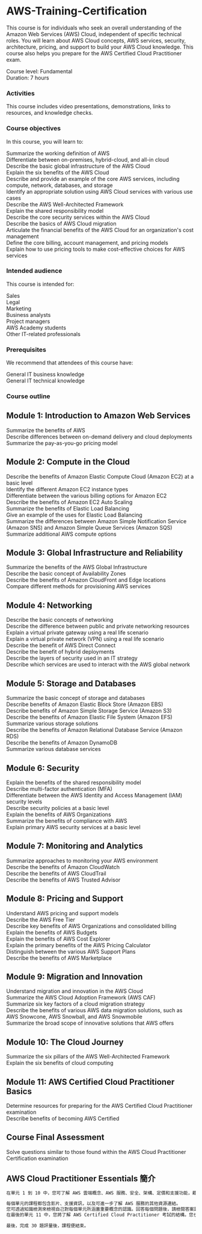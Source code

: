 # AWS-Training-Certification

This course is for individuals who seek an overall understanding of the Amazon Web Services (AWS) Cloud, independent of specific technical roles. You will learn about AWS Cloud concepts, AWS services, security, architecture, pricing, and support to build your AWS Cloud knowledge. This course also helps you prepare for the AWS Certified Cloud Practitioner exam.

Course level: Fundamental    
Duration: 7 hours

### Activities
This course includes video presentations, demonstrations, links to resources, and knowledge checks. 

### Course objectives
In this course, you will learn to:

Summarize the working definition of AWS    
Differentiate between on-premises, hybrid-cloud, and all-in cloud    
Describe the basic global infrastructure of the AWS Cloud    
Explain the six benefits of the AWS Cloud    
Describe and provide an example of the core AWS services, including compute, network, databases, and storage    
Identify an appropriate solution using AWS Cloud services with various use cases    
Describe the AWS Well-Architected Framework    
Explain the shared responsibility model    
Describe the core security services within the AWS Cloud    
Describe the basics of AWS Cloud migration    
Articulate the financial benefits of the AWS Cloud for an organization's cost management    
Define the core billing, account management, and pricing models    
Explain how to use pricing tools to make cost-effective choices for AWS services


### Intended audience
This course is intended for:

Sales    
Legal    
Marketing    
Business analysts    
Project managers    
AWS Academy students    
Other IT-related professionals

### Prerequisites
We recommend that attendees of this course have:

General IT business knowledge    
General IT technical knowledge


### Course outline
## Module 1: Introduction to Amazon Web Services

Summarize the benefits of AWS    
Describe differences between on-demand delivery and cloud deployments    
Summarize the pay-as-you-go pricing model

## Module 2: Compute in the Cloud
Describe the benefits of Amazon Elastic Compute Cloud (Amazon EC2) at a basic level    
Identify the different Amazon EC2 instance types    
Differentiate between the various billing options for Amazon EC2    
Describe the benefits of Amazon EC2 Auto Scaling    
Summarize the benefits of Elastic Load Balancing    
Give an example of the uses for Elastic Load Balancing    
Summarize the differences between Amazon Simple Notification Service (Amazon SNS) and Amazon Simple Queue Services (Amazon SQS)    
Summarize additional AWS compute options

## Module 3: Global Infrastructure and Reliability
Summarize the benefits of the AWS Global Infrastructure    
Describe the basic concept of Availability Zones    
Describe the benefits of Amazon CloudFront and Edge locations    
Compare different methods for provisioning AWS services

## Module 4: Networking
Describe the basic concepts of networking    
Describe the difference between public and private networking resources    
Explain a virtual private gateway using a real life scenario    
Explain a virtual private network (VPN) using a real life scenario    
Describe the benefit of AWS Direct Connect    
Describe the benefit of hybrid deployments    
Describe the layers of security used in an IT strategy    
Describe which services are used to interact with the AWS global network

## Module 5: Storage and Databases
Summarize the basic concept of storage and databases    
Describe benefits of Amazon Elastic Block Store (Amazon EBS)    
Describe benefits of Amazon Simple Storage Service (Amazon S3)    
Describe the benefits of Amazon Elastic File System (Amazon EFS)    
Summarize various storage solutions    
Describe the benefits of Amazon Relational Database Service (Amazon RDS)    
Describe the benefits of Amazon DynamoDB    
Summarize various database services

## Module 6: Security
Explain the benefits of the shared responsibility model    
Describe multi-factor authentication (MFA)    
Differentiate between the AWS Identity and Access Management (IAM) security levels    
Describe security policies at a basic level    
Explain the benefits of AWS Organizations    
Summarize the benefits of compliance with AWS    
Explain primary AWS security services at a basic level

## Module 7: Monitoring and Analytics
Summarize approaches to monitoring your AWS environment    
Describe the benefits of Amazon CloudWatch    
Describe the benefits of AWS CloudTrail    
Describe the benefits of AWS Trusted Advisor

## Module 8: Pricing and Support
Understand AWS pricing and support models    
Describe the AWS Free Tier    
Describe key benefits of AWS Organizations and consolidated billing    
Explain the benefits of AWS Budgets    
Explain the benefits of AWS Cost Explorer    
Explain the primary benefits of the AWS Pricing Calculator    
Distinguish between the various AWS Support Plans    
Describe the benefits of AWS Marketplace

## Module 9: Migration and Innovation
Understand migration and innovation in the AWS Cloud    
Summarize the AWS Cloud Adoption Framework (AWS CAF)    
Summarize six key factors of a cloud migration strategy    
Describe the benefits of various AWS data migration solutions, such as AWS Snowcone, AWS Snowball, and AWS Snowmobile    
Summarize the broad scope of innovative solutions that AWS offers

## Module 10: The Cloud Journey
Summarize the six pillars of the AWS Well-Architected Framework    
Explain the six benefits of cloud computing

## Module 11: AWS Certified Cloud Practitioner Basics
Determine resources for preparing for the AWS Certified Cloud Practitioner examination    
Describe benefits of becoming AWS Certified

## Course Final Assessment
Solve questions similar to those found within the AWS Cloud Practitioner Certification examination

##  AWS Cloud Practitioner Essentials 簡介

```bash
在單元 1 到 10 中，您可了解 AWS 雲端概念、AWS 服務、安全、架構、定價和支援功能，藉此掌握 AWS 雲端相關知識。 

每個單元的課程都包含影片、支援資訊，以及可進一步了解 AWS 服務的其他資源連結。
您可透過知識檢測來檢視自己對每個單元所涵蓋重要概念的認識。回答每個問題後，請檢閱答案詳細說明和外部連結，加強您對相關概念的理解。
在最後的單元 11 中，您將了解 AWS Certified Cloud Practitioner 考試的結構。您也能複習相關策略，以便幫助您提高通過考試的機率。

最後，完成 30 題評量後，課程便結束。
```
